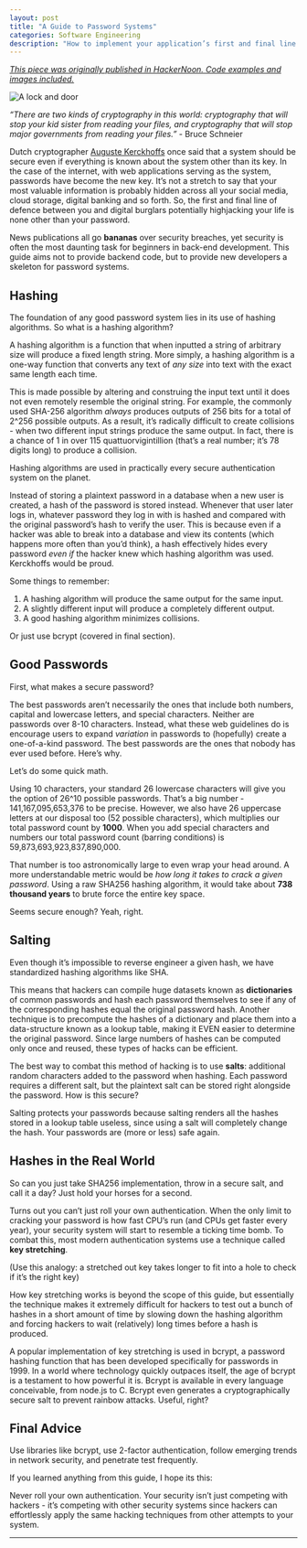 ```yaml
---
layout: post
title: "A Guide to Password Systems"
categories: Software Engineering
description: "How to implement your application’s first and final line of defense."
---
```


*[This piece was originally published in HackerNoon. Code examples and images included.](https://hackernoon.com/a-6-minute-guide-to-password-systems-52f1857dc0ec)*

![A lock and door](https://cdn-images-1.medium.com/max/2000/1*4IwGiQ87DWBXokwsO9MWsw.jpeg)

_“There are two kinds of cryptography in this world: cryptography that will stop your kid sister from reading your files, and cryptography that will stop major governments from reading your files.”_ - Bruce Schneier

Dutch cryptographer [Auguste Kerckhoffs](https://en.wikipedia.org/wiki/Kerckhoffs%27s_principle) once said that a system should be secure even if everything is known about the system other than its key. In the case of the internet, with web applications serving as the system, passwords have become the new key. It’s not a stretch to say that your most valuable information is probably hidden across all your social media, cloud storage, digital banking and so forth. So, the first and final line of defence between you and digital burglars potentially highjacking your life is none other than your password.

News publications all go **bananas** over security breaches, yet security is often the most daunting task for beginners in back-end development. This guide aims not to provide backend code, but to provide new developers a skeleton for password systems.

## Hashing
The foundation of any good password system lies in its use of hashing algorithms. So what is a hashing algorithm?

A hashing algorithm is a function that when inputted a string of arbitrary size will produce a fixed length string. More simply, a hashing algorithm is a one-way function that converts any text of _any size_ into text with the exact same length each time.

This is made possible by altering and construing the input text until it does not even remotely resemble the original string. For example, the commonly used SHA-256 algorithm _always_ produces outputs of 256 bits for a total of 2^256 possible outputs. As a result, it’s radically difficult to create collisions - when two different input strings produce the same output. In fact, there is a chance of 1 in over 115 quattuorvigintillion (that’s a real number; it’s 78 digits long) to produce a collision. 

Hashing algorithms are used in practically every secure authentication system on the planet. 

Instead of storing a plaintext password in a database when a new user is created, a hash of the password is stored instead. Whenever that user later logs in, whatever password they log in with is hashed and compared with the original password’s hash to verify the user. This is because even if a hacker was able to break into a database and view its contents (which happens more often than you’d think), a hash effectively hides every password _even if_ the hacker knew which hashing algorithm was used. Kerckhoffs would be proud.

Some things to remember:

1. A hashing algorithm will produce the same output for the same input.
2. A slightly different input will produce a completely different output.
3. A good hashing algorithm minimizes collisions.

Or just use bcrypt (covered in final section).

## Good Passwords
First, what makes a secure password?

The best passwords aren’t necessarily the ones that include both numbers, capital and lowercase letters, and special characters. Neither are passwords over 8-10 characters. Instead, what these web guidelines do is encourage users to expand _variation_ in passwords to (hopefully) create a one-of-a-kind password. The best passwords are the ones that nobody has ever used before. Here’s why.

Let’s do some quick math. 

Using 10 characters, your standard 26 lowercase characters will give you the option of 26^10 possible passwords. That’s a big number - 141,167,095,653,376 to be precise. However, we also have 26 uppercase letters at our disposal too (52 possible characters), which multiplies our total password count by **1000**. When you add special characters and numbers our total password count (barring conditions) is 59,873,693,923,837,890,000. 

That number is too astronomically large to even wrap your head around. A more understandable metric would be _how long it takes to crack a given password_. Using a raw SHA256 hashing algorithm, it would take about **738 thousand years** to brute force the entire key space. 

Seems secure enough? 
Yeah, right.

## Salting
Even though it’s impossible to reverse engineer a given hash, we have standardized hashing algorithms like SHA. 

This means that hackers can compile huge datasets known as **dictionaries** of common passwords and hash each password themselves to see if any of the corresponding hashes equal the original password hash. Another technique is to precompute the hashes of a dictionary and place them into a data-structure known as a lookup table, making it EVEN easier to determine the original password. Since large numbers of hashes can be computed only once and reused, these types of hacks can be efficient. 

The best way to combat this method of hacking is to use **salts**: additional random characters added to the password when hashing. Each password requires a different salt, but the plaintext salt can be stored right alongside the password. How is this secure? 

Salting protects your passwords because salting renders all the hashes stored in a lookup table useless, since using a salt will completely change the hash. Your passwords are (more or less) safe again.

## Hashes in the Real World
So can you just take SHA256 implementation, throw in a secure salt, and call it a day? Just hold your horses for a second.

Turns out you can’t just roll your own authentication. When the only limit to cracking your password is how fast CPU’s run (and CPUs get faster every year), your security system will start to resemble a ticking time bomb. To combat this, most modern authentication systems use a technique called **key stretching**.

(Use this analogy: a stretched out key takes longer to fit into a hole to check if it’s the right key)

How key stretching works is beyond the scope of this guide, but essentially the technique makes it extremely difficult for hackers to test out a bunch of hashes in a short amount of time by slowing down the hashing algorithm and forcing hackers to wait (relatively) long times before a hash is produced.

A popular implementation of key stretching is used in bcrypt, a password hashing function that has been developed specifically for passwords in 1999. In a world where technology quickly outpaces itself, the age of bcrypt is a testament to how powerful it is. Bcrypt is available in every language conceivable, from node.js to C. Bcrypt even generates a cryptographically secure salt to prevent rainbow attacks. Useful, right?

## Final Advice
Use libraries like bcrypt, use 2-factor authentication, follow emerging trends in network security, and penetrate test frequently.

If you learned anything from this guide, I hope its this: 

Never roll your own authentication. Your security isn’t just competing with hackers - it’s competing with other security systems since hackers can effortlessly apply the same hacking techniques from other attempts to your system.
- - - -
